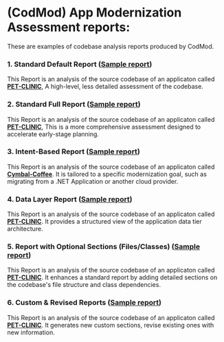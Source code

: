 # **(CodMod) App Modernization Assessment reports:** 

These are examples of codebase analysis reports produced by CodMod.

### **1\. Standard Default Report ([Sample report](https://github.com/GoogleCloudPlatform/migrationcenter-utils/blob/f829a6bdccaf9ebe20e17f5efabf3318ff913633/tools/codmod/sample-reports/shopping-cart.html))**

This Report is an analysis of the source codebase of an applicaton called **[PET-CLINIC](https://github.com/spring-projects/spring-petclinic.git)**, A high-level, less detailed assessment of the codebase. 

### **2\. Standard Full Report ([Sample report](https://github.com/GoogleCloudPlatform/migrationcenter-utils/blob/f829a6bdccaf9ebe20e17f5efabf3318ff913633/tools/codmod/sample-reports/shopping-cart.html))**

This Report is an analysis of the source codebase of an applicaton called **[PET-CLINIC](https://github.com/spring-projects/spring-petclinic.git)**, This is a more comprehensive assessment designed to accelerate early-stage planning. 

### **3\. Intent-Based Report ([Sample report](https://github.com/GoogleCloudPlatform/migrationcenter-utils/blob/main/tools/codmod/sample-reports/cymbal-coffee-microsoft-modernization.html))**

This Report is an analysis of the source codebase of an applicaton called **[Cymbal-Coffee](https://github.com/idofl/cymbal-coffee-dotnet.git)**. It is tailored to a specific modernization goal, such as migrating from a .NET Application or another cloud provider.

### **4\. Data Layer Report ([Sample report](https://github.com/GoogleCloudPlatform/migrationcenter-utils/blob/main/tools/codmod/sample-reports/spring-petclinic-data-layer.html))**

This Report is an analysis of the source codebase of an applicaton called **[PET-CLINIC](https://github.com/spring-projects/spring-petclinic.git)**. It provides a structured view of the application data tier architecture.

### **5\. Report with Optional Sections (Files/Classes) ([Sample report](https://github.com/GoogleCloudPlatform/migrationcenter-utils/blob/main/tools/codmod/sample-reports/spring-petclinic-optional-sections.html))**

This Report is an analysis of the source codebase of an applicaton called **[PET-CLINIC](https://github.com/spring-projects/spring-petclinic.git)**. It enhances a standard report by adding detailed sections on the codebase's file structure and class dependencies. 

### **6\. Custom & Revised Reports ([Sample report](http://spring-petclinic-optional-sections.html))**

This Report is an analysis of the source codebase of an applicaton called **[PET-CLINIC](https://github.com/spring-projects/spring-petclinic.git)**. It generates new custom sections, revise existing ones with new information.
